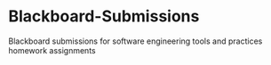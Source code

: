 # Blackboard-Submissions
Blackboard submissions for software engineering tools and practices homework assignments
